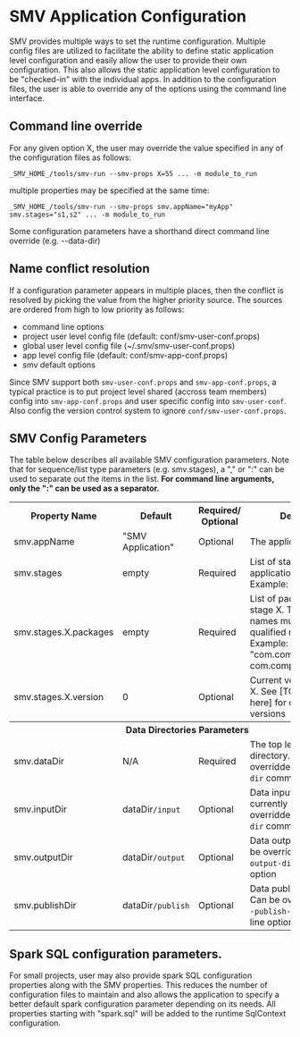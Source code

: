 # SMV Application Configuration

SMV provides multiple ways to set the runtime configuration.  Multiple config files are utilized to
facilitate the ability to define static application level configuration and easily allow the user to
provide their own configuration.  This also allows the static application level configuration to be
"checked-in" with the individual apps.  In addition to the configuration files, the user is able
to override any of the options using the command line interface.

## Command line override

For any given option X, the user may override the value specified in any of the configuration files as follows:

```
_SMV_HOME_/tools/smv-run --smv-props X=55 ... -m module_to_run
```

multiple properties may be specified at the same time:

```
_SMV_HOME_/tools/smv-run --smv-props smv.appName="myApp" smv.stages="s1,s2" ... -m module_to_run
```

Some configuration parameters have a shorthand direct command line override (e.g. --data-dir)

## Name conflict resolution

If a configuration parameter appears in multiple places, then the conflict is resolved by picking the value from the higher priority source.
The sources are ordered from high to low priority as follows:

* command line options
* project user level config file (default: conf/smv-user-conf.props)
* global user level config file (~/.smv/smv-user-conf.props)
* app level config file (default: conf/smv-app-conf.props)
* smv default options

Since SMV support both `smv-user-conf.props` and `smv-app-conf.props`, a typical practice is to
put project level shared (accross team members) config into `smv-app-conf.props` and user
specific config into `smv-user-conf`. Also config the version control system to ignore
`conf/smv-user-conf.props`.


## SMV Config Parameters

The table below describes all available SMV configuration parameters.
Note that for sequence/list type parameters (e.g. smv.stages), a "," or ":" can be used to separate out the items in the list.
**For command line arguments, only the ":" can be used as a separator.**
<table>
<tr>
<th>Property Name</th>
<th>Default</th>
<th>Required/<br>Optional</th>
<th>Description</th>
</tr>

<tr>
<td>smv.appName</td>
<td>"SMV Application"</td>
<td>Optional</td>
<td>The application name</td>
</tr>

<tr>
<td>smv.stages</td>
<td>empty</td>
<td>Required</td>
<td>List of stage names in application.<br>Example: "etl, model, ui"</td>
</tr>

<tr>
<td>smv.stages.X.packages</td>
<td>empty</td>
<td>Required</td>
<td>List of package names in stage X.  The package names must be the fully qualified name.<br>
Example: "com.company.proj.etl, com.company.proj.model"</td>
</tr>

<tr>
<td>smv.stages.X.version</td>
<td>0</td>
<td>Optional</td>
<td>Current version of stage X. See [TODO: add link here] for details on stage versions</td>
</tr>

<tr>
<th colspan="4">Data Directories Parameters</th>
</tr>

<tr>
<td>smv.dataDir</td>
<td>N/A</td>
<td>Required</td>
<td>The top level data directory.
Can be overridden using <code>--data-dir</code> command line option</td>
</tr>

<tr>
<td>smv.inputDir</td>
<td>dataDir<code>/input</code></td>
<td>Optional</td>
<td>Data input directory (not currently used)
Can be overridden using <code>--input-dir</code> command line option</td>
</tr>

<tr>
<td>smv.outputDir</td>
<td>dataDir<code>/output</code></td>
<td>Optional</td>
<td>Data output directory
Can be overridden using <code>--output-dir</code> command line option</td>
</tr>

<tr>
<td>smv.publishDir</td>
<td>dataDir<code>/publish</code></td>
<td>Optional</td>
<td>Data publish directory
Can be overridden using <code>--publish-dir</code> command line option</td>
</tr>

</table>

## Spark SQL configuration parameters.

For small projects, user may also provide spark SQL configuration properties along with the SMV properties.
This reduces the number of configuration files to maintain and also allows the application to specify a better default
spark configuration parameter depending on its needs.  All properties starting with "spark.sql" will be added to the
runtime SqlContext configuration.
